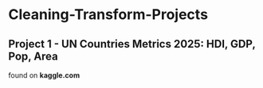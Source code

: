 # **Cleaning-Transform-Projects**

## Project 1 - UN Countries Metrics 2025: HDI, GDP, Pop, Area

found on **kaggle.com**

